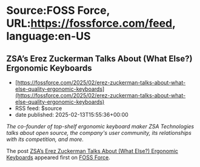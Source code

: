 # Source:FOSS Force, URL:https://fossforce.com/feed, language:en-US

## ZSA’s Erez Zuckerman Talks About (What Else?) Ergonomic Keyboards
 - [https://fossforce.com/2025/02/erez-zuckerman-talks-about-what-else-quality-ergonomic-keyboards](https://fossforce.com/2025/02/erez-zuckerman-talks-about-what-else-quality-ergonomic-keyboards)
 - RSS feed: $source
 - date published: 2025-02-13T15:55:36+00:00

<p><em>The co-founder of top-shelf ergonomic keyboard maker ZSA Technologies talks about open source, the company's user community, its relationships with its competition, and more.</em></p>
<p>The post <a href="https://fossforce.com/2025/02/erez-zuckerman-talks-about-what-else-quality-ergonomic-keyboards/">ZSA&#8217;s Erez Zuckerman Talks About (What Else?) Ergonomic Keyboards</a> appeared first on <a href="https://fossforce.com">FOSS Force</a>.</p>

